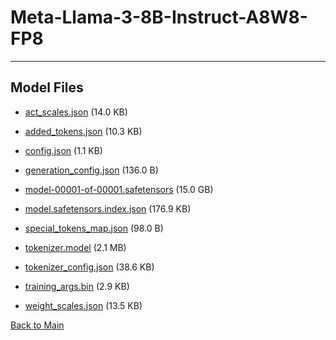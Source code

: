 
# Meta-Llama-3-8B-Instruct-A8W8-FP8
---



## Model Files

- [act_scales.json](https://paddlenlp.bj.bcebos.com/models/community/meta-llama/Meta-Llama-3-8B-Instruct-A8W8-FP8/act_scales.json) (14.0 KB)

- [added_tokens.json](https://paddlenlp.bj.bcebos.com/models/community/meta-llama/Meta-Llama-3-8B-Instruct-A8W8-FP8/added_tokens.json) (10.3 KB)

- [config.json](https://paddlenlp.bj.bcebos.com/models/community/meta-llama/Meta-Llama-3-8B-Instruct-A8W8-FP8/config.json) (1.1 KB)

- [generation_config.json](https://paddlenlp.bj.bcebos.com/models/community/meta-llama/Meta-Llama-3-8B-Instruct-A8W8-FP8/generation_config.json) (136.0 B)

- [model-00001-of-00001.safetensors](https://paddlenlp.bj.bcebos.com/models/community/meta-llama/Meta-Llama-3-8B-Instruct-A8W8-FP8/model-00001-of-00001.safetensors) (15.0 GB)

- [model.safetensors.index.json](https://paddlenlp.bj.bcebos.com/models/community/meta-llama/Meta-Llama-3-8B-Instruct-A8W8-FP8/model.safetensors.index.json) (176.9 KB)

- [special_tokens_map.json](https://paddlenlp.bj.bcebos.com/models/community/meta-llama/Meta-Llama-3-8B-Instruct-A8W8-FP8/special_tokens_map.json) (98.0 B)

- [tokenizer.model](https://paddlenlp.bj.bcebos.com/models/community/meta-llama/Meta-Llama-3-8B-Instruct-A8W8-FP8/tokenizer.model) (2.1 MB)

- [tokenizer_config.json](https://paddlenlp.bj.bcebos.com/models/community/meta-llama/Meta-Llama-3-8B-Instruct-A8W8-FP8/tokenizer_config.json) (38.6 KB)

- [training_args.bin](https://paddlenlp.bj.bcebos.com/models/community/meta-llama/Meta-Llama-3-8B-Instruct-A8W8-FP8/training_args.bin) (2.9 KB)

- [weight_scales.json](https://paddlenlp.bj.bcebos.com/models/community/meta-llama/Meta-Llama-3-8B-Instruct-A8W8-FP8/weight_scales.json) (13.5 KB)


[Back to Main](../../)